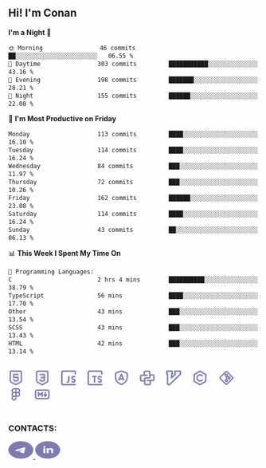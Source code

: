 ## Hi! I'm Conan

<!--START_SECTION:waka-->
**I'm a Night 🦉** 

```text
🌞 Morning                46 commits          ██░░░░░░░░░░░░░░░░░░░░░░░   06.55 % 
🌆 Daytime                303 commits         ███████████░░░░░░░░░░░░░░   43.16 % 
🌃 Evening                198 commits         ███████░░░░░░░░░░░░░░░░░░   28.21 % 
🌙 Night                  155 commits         ██████░░░░░░░░░░░░░░░░░░░   22.08 % 
```
📅 **I'm Most Productive on Friday** 

```text
Monday                   113 commits         ████░░░░░░░░░░░░░░░░░░░░░   16.10 % 
Tuesday                  114 commits         ████░░░░░░░░░░░░░░░░░░░░░   16.24 % 
Wednesday                84 commits          ███░░░░░░░░░░░░░░░░░░░░░░   11.97 % 
Thursday                 72 commits          ███░░░░░░░░░░░░░░░░░░░░░░   10.26 % 
Friday                   162 commits         ██████░░░░░░░░░░░░░░░░░░░   23.08 % 
Saturday                 114 commits         ████░░░░░░░░░░░░░░░░░░░░░   16.24 % 
Sunday                   43 commits          ██░░░░░░░░░░░░░░░░░░░░░░░   06.13 % 
```


📊 **This Week I Spent My Time On** 

```text
💬 Programming Languages: 
C                        2 hrs 4 mins        ██████████░░░░░░░░░░░░░░░   38.79 % 
TypeScript               56 mins             ████░░░░░░░░░░░░░░░░░░░░░   17.70 % 
Other                    43 mins             ███░░░░░░░░░░░░░░░░░░░░░░   13.54 % 
SCSS                     43 mins             ███░░░░░░░░░░░░░░░░░░░░░░   13.43 % 
HTML                     42 mins             ███░░░░░░░░░░░░░░░░░░░░░░   13.14 % 
```


<!--END_SECTION:waka-->


<br>

<div align="left">
  <img src="icons/skills/html.svg" height="30" alt="html5"/>
  <img width="15"/>
  <img src="icons/skills/css.svg" height="30" alt="css"/>
    <img width="15"/>
  <img src="icons/skills/javascript.svg" height="30" alt="javascript"/>
  <img width="15"/>
  <img src="icons/skills/typescript.svg" height="30" alt="typescript"/>
  <img width="15"/>
  <img src="icons/skills/angular.svg" height="30" alt="angular"/>
  <img width="15"/>
  <img src="icons/skills/python.svg" height="30" alt="python"/>
  <img width="15"/>
  <img src="icons/skills/vim.svg" height="30" alt="vim"  />
  <img width="15"/>
  <img src="icons/skills/c.svg" height="30" alt="c"/>
  <img width="15"/>
  <img src="icons/skills/git.svg" height="30" alt="git"/>
  <img width="15"/>
  <img src="icons/skills/figma.svg" height="30" alt="figma"/>
  <img width="15"/>
  <img src="icons/skills/markdown.svg" height="30" alt="markdown"/>
</div>

<br>


### CONTACTS:

<div align="left">
  <a href="https://t.me/gkkconan">
    <img src="icons/contacts/telegram.svg" width="50" height="35" alt="telegram"/>
  </a>
  <a href="https://www.linkedin.com/in/gkkconan">
    <img src="icons/contacts/linkedin.svg" width="50" height="35" alt="linkedin"/>
  </a>
</div>
